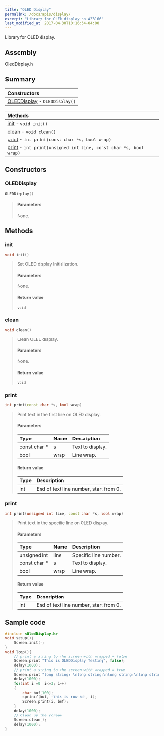 ```yaml
---
title: "OLED Display"
permalink: /docs/apis/display/
excerpt: "Library for OLED display on AZ3166"
last_modified_at: 2017-04-30T10:16:34-04:00
---
```


Library for OLED display.

## Assembly

OledDisplay.h

## Summary

| Constructors |
| :----------- |
| [OLEDDisplay](#oleddisplay) - `OLEDDisplay()` |

| Methods |
| :------ |
| [init](#init) - `void init()` |
| [clean](#clean) - `void clean()` |
| [print](#print) - `int print(const char *s, bool wrap)` |
| [print](#print-1) - `int print(unsigned int line, const char *s, bool wrap)` |

## Constructors

### OLEDDisplay

```cpp
OLEDDisplay()
```

> #### Parameters
> 
> None.

## Methods

### init

```cpp
void init()
```

> Set OLED display Initialization.
> 
> #### Parameters
> 
> None.
> 
> #### Return value
> 
> `void`

### clean

```cpp
void clean()
```

> Clean OLED display.
> 
> #### Parameters
> 
> None.
> 
> #### Return value
> 
> `void`

### print

```cpp
int print(const char *s, bool wrap)
```

> Print text in the first line on OLED display.
> 
> #### Parameters
> 
> | Type | Name | Description |
> | :--- | :--- | :---------- |
> | const char * | s | Text to display. |
> | bool | wrap | Line wrap. |
> 
> #### Return value
> 
> | Type | Description |
> | :--- | :---------- |
> | int | End of text line number, start from 0. |

### print

```cpp
int print(unsigned int line, const char *s, bool wrap)
```

> Print text in the specific line on OLED display.
> 
> #### Parameters
> 
> | Type | Name | Description |
> | :--- | :--- | :---------- |
> | unsigned int | line | Specific line number. |
> | const char * | s | Text to display. |
> | bool | wrap | Line wrap. |
> 
> #### Return value
> 
> | Type | Description |
> | :--- | :---------- |
> | int | End of text line number, start from 0. |

## Sample code

```cpp
#include <OledDisplay.h>
void setup(){
    Screen.init();
}
void loop(){
    // print a string to the screen with wrapped = false
    Screen.print("This is OLEDDisplay Testing", false);
    delay(1000);
    // print a string to the screen with wrapped = true
    Screen.print("long string; \nlong string;\nlong string;\nlong string;", true);
    delay(1000);
    for(int i =0; i<=3; i++)
    {
        char buf[100];
        sprintf(buf, "This is row %d", i);
        Screen.print(i, buf);
    }
    delay(1000);
    // Clean up the screen
    Screen.clean();
    delay(1000);
}
```
